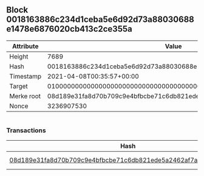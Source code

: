 ## Block 0018163886c234d1ceba5e6d92d73a88030688e1478e6876020cb413c2ce355a

Attribute | Value
--- | ---
Height | 7689
Hash | 0018163886c234d1ceba5e6d92d73a88030688e1478e6876020cb413c2ce355a
Timestamp | 2021-04-08T00:35:57+00:00
Target | 0100000000000000000000000000000000000000000000000000000000000000
Merke root | 08d189e31fa8d70b709c9e4bfbcbe71c6db821ede5a2462af7aa31dac78bd157
Nonce | 3236907530

```

```

### Transactions

Hash | Amount
--- | ---
[08d189e31fa8d70b709c9e4bfbcbe71c6db821ede5a2462af7aa31dac78bd157](08d189e31fa8d70b709c9e4bfbcbe71c6db821ede5a2462af7aa31dac78bd157.md) | 10.00000000 SKEPTI 
